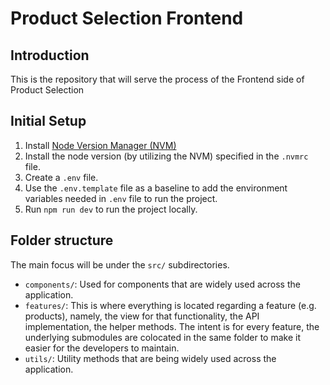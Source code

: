 # Product Selection Frontend

## Introduction

This is the repository that will serve the process of the Frontend side of Product Selection

## Initial Setup

1. Install [Node Version Manager (NVM)](https://github.com/nvm-sh/nvm)
2. Install the node version (by utilizing the NVM) specified in the `.nvmrc` file.
3. Create a `.env` file.
4. Use the `.env.template` file as a baseline to add the environment variables needed in `.env` file to run the project.
5. Run `npm run dev` to run the project locally.

## Folder structure

The main focus will be under the `src/` subdirectories.

- `components/`: Used for components that are widely used across the application.
- `features/`: This is where everything is located regarding a feature (e.g. products), namely, the view for that functionality, the API implementation, the helper methods. The intent is for every feature, the underlying submodules are colocated in the same folder to make it easier for the developers to maintain.
- `utils/`: Utility methods that are being widely used across the application.
